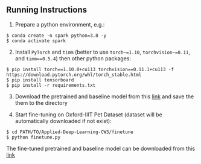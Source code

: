 ## Running Instructions

1. Prepare a python environment, e.g.:

```shell script
$ conda create -n spark python=3.8 -y
$ conda activate spark
```

2. Install `PyTorch` and `timm` (better to use `torch~=1.10`, `torchvision~=0.11`, and `timm==0.5.4`) then other python packages:

```shell script
$ pip install torch==1.10.0+cu113 torchvision==0.11.1+cu113 -f https://download.pytorch.org/whl/torch_stable.html
$ pip install tensorboard
$ pip install -r requirements.txt
```

3. Download the pretrained and baseline model from this [link](https://drive.google.com/drive/folders/1MjumQDNd3HwciWDj8OLQIcusyN3xTRiJ?usp=sharing)
   and save the them to the directory


4. Start fine-tuning on Oxford-IIIT Pet Dataset (dataset will be automatically downloaded if not exist):

```shell script
$ cd PATH/TO/Applied-Deep-Learning-CW3/finetune
$ python finetune.py
```

The fine-tuned pretrained and baseline model can be downloaded from this [link](https://drive.google.com/drive/folders/1Nwg05CYvzPM2awR39qaP733kSGx6PcJj?usp=drive_link)

